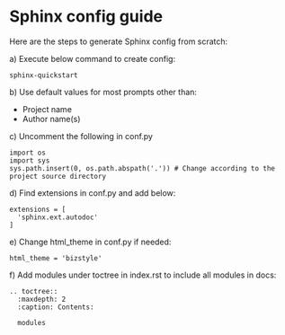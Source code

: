 # Sphinx config guide

Here are the steps to generate Sphinx config from scratch:

a) Execute below command to create config:
```
sphinx-quickstart
```
b) Use default values for most prompts other than:
* Project name
* Author name(s)

c) Uncomment the following in conf.py
```
import os
import sys
sys.path.insert(0, os.path.abspath('.')) # Change according to the project source directory
```
d) Find extensions in conf.py and add below:
```
extensions = [
  'sphinx.ext.autodoc'
]
```
e) Change html_theme in conf.py if needed:
```
html_theme = 'bizstyle'
```
f) Add modules under toctree in index.rst to include all modules in docs:
```
.. toctree::
  :maxdepth: 2
  :caption: Contents:

  modules
```